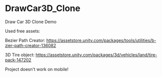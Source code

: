 # DrawCar3D_Clone
Draw Car 3D Clone Demo

Used free assets:

Bezier Path Creator:
https://assetstore.unity.com/packages/tools/utilities/b-zier-path-creator-136082

3D Tire object:
https://assetstore.unity.com/packages/3d/vehicles/land/tire-pack-147202

Project doesn't work on mobile!

